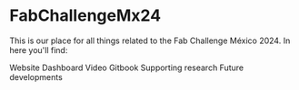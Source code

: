 # FabChallengeMx24

This is our place for all things related to the Fab Challenge México 2024. In here you'll find:

Website
Dashboard
Video
Gitbook
Supporting research
Future developments
